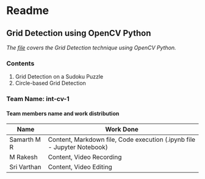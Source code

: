 # **Readme**

## **Grid Detection using OpenCV Python**

_The [file](https://github.com/SamarthMR/Intern-Work/blob/main/int-cv-1/Image%20Segmentation%20with%20Watershed%20Algorithm/Image%20Segmentation%20with%20Watershed%20Algorithm.md) covers the Grid Detection technique using OpenCV Python._

### **Contents**

1. Grid Detection on a Sudoku Puzzle
2. Circle-based Grid Detection

### **Team Name: int-cv-1**
#### **Team members name and work distribution**
| Name | Work Done |
| ------ | ------ |
| Samarth M R | Content, Markdown file, Code execution (.ipynb file - Jupyter Notebook) |
| M Rakesh | Content, Video Recording |
| Sri Varthan | Content, Video Editing |

